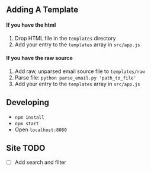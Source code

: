 Adding A Template
---
#### If you have the html
1. Drop HTML file in the `templates` directory
3. Add your entry to the `templates` array in `src/app.js`

#### If you have the raw source
1. Add raw, unparsed email source file to `templates/raw`
2. Parse file: `python parse_email.py 'path_to_file'`
3. Add your entry to the `templates` array in `src/app.js`

Developing
---

- `npm install`
- `npm start`
- Open `localhost:8080`

Site TODO
---

- [ ] Add search and filter
